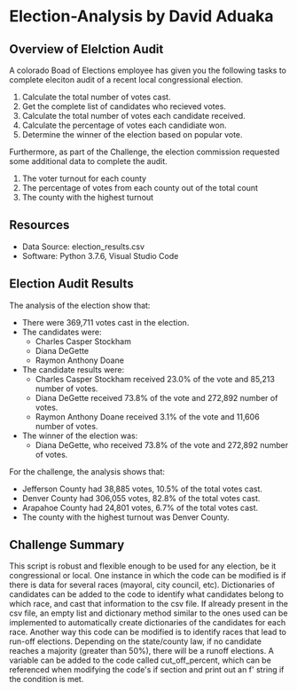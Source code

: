 # Election-Analysis by David Aduaka 

## Overview of Elelction Audit 
A colorado Boad of Elections employee has given you the following tasks to complete eleciton audit of a recent local congressional election.

 1. Calculate the total number of votes cast.
 2. Get the complete list of candidates who recieved votes.
 3. Calculate the total number of votes each candidate received.
 4. Calculate the percentage of votes each candidiate won.
 5. Determine the winner of the election based on popular vote.

Furthermore, as part of the Challenge, the election commission requested some additional data to complete the audit.

 1. The voter turnout for each county
 2. The percentage of votes from each county out of the total count
 3. The county with the highest turnout 

## Resources 
-  Data Source: election_results.csv
-  Software: Python 3.7.6, Visual Studio Code

## Election Audit Results  
The analysis of the election show that:
-  There were 369,711 votes cast in the election. 
-  The candidates were:
     -  Charles Casper Stockham
     -  Diana DeGette
     -  Raymon Anthony Doane 
-  The candidate results were:
     -  Charles Casper Stockham received 23.0% of the vote and 85,213 number of votes. 
     -  Diana DeGette received  73.8% of the vote and 272,892 number of votes.
     -  Raymon Anthony Doane received 3.1% of the vote and 11,606 number of votes. 
-  The winner of the election was:
     -  Diana DeGette, who received 73.8% of the vote and 272,892 number of votes.
  
For the challenge, the analysis shows that:
- Jefferson County had 38,885 votes, 10.5% of the total votes cast.
- Denver County had 306,055 votes, 82.8% of the total votes cast.
- Arapahoe County had 24,801 votes, 6.7% of the total votes cast.
- The county with the highest turnout was Denver County.

## Challenge Summary 
This script is robust and flexible enough to be used for any election, be it congressional or local. One instance in which the code can be modified is if there is data for several races (mayoral, city council, etc). Dictionaries of candidates can be added to the code to identify what candidates belong to which race, and cast that information to the csv file. If already present in the csv file, an empty list and dictionary method similar to the ones used can be implemented to automatically create dictionaries of the candidates for each race. Another way this code can be modified is to identify races that lead to run-off elections. Depending on the state/county law, if no candidate reaches a majority (greater than 50%), there will be a runoff elections. A variable can be added to the code called cut_off_percent, which can be referenced when modifying the code's if section and print out an f' string if the condition is met.
